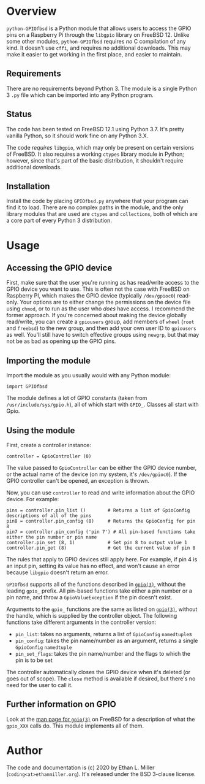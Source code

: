 # Overview

`python-GPIOfbsd` is a Python module that allows users to access the GPIO pins
on a Raspberry Pi through the `libgpio` library on FreeBSD 12. Unlike some
other modules, `python-GPIOfbsd` requires _no_ C compilation of any kind.
It doesn't use `cffi`, and requires no additional downloads. This may make it
easier to get working in the first place, and easier to maintain.

## Requirements

There are no requirements beyond Python 3. The module is a single Python 3
`.py` file which can be imported into any Python program.

## Status

The code has been tested on FreeBSD 12.1 using Python 3.7. It's pretty vanilla
Python, so it should work fine on any Python 3.X.

The code _requires_ `libgpio`, which may only be present on certain versions
of FreeBSD. It also requires a working `ctypes` library module in Python;
however, since that's part of the basic distribution, it shouldn't require
additional downloads.

## Installation

Install the code by placing `GPIOfbsd.py` anywhere that your program can find it to
load. There are no complex paths in the module, and the only library modules that
are used are `ctypes` and `collections`, both of which are a core part of every Python
3 distribution.

# Usage

## Accessing the GPIO device

First, make sure that the user you're running as has read/write access to the GPIO
device you want to use. This is often not the case with FreeBSD on Raspberry PI,
which makes the GPIO device (typically `/dev/gpioc0`) read-only. Your options are
to either change the permissions on the device file using `chmod`, or to run as
the user who _does_ have access. I recommend the former approach. If you're concerned
about making the device globally read/write, you can create a `gpiousers` group,
add members of `wheel` (`root` and `freebsd`) to the new group, and then add your
own user ID to `gpiousers` as well.
You'll still have to switch effective groups using `newgrp`, but that may not be as
bad as opening up the GPIO pins.

## Importing the module

Import the module as you usually would with any Python module:

`
    import GPIOfbsd
`

The module defines a lot of GPIO constants (taken from `/usr/include/sys/gpio.h`), all of
which start with `GPIO_`. Classes all start with Gpio.

## Using the module

First, create a controller instance:

```
controller = GpioController (0)
```

The value passed to `GpioController` can be either the GPIO device number, or the actual name of the device
(on my system, it's `/dev/gpioc0`). If the GPIO controller can't be opened, an exception is thrown.

Now, you can use `controller` to read and write information about the GPIO device. For example:

```
pins = controller.pin_list ()        # Returns a list of GpioConfig descriptions of all of the pins
pin8 = controller.pin_config (8)     # Returns the GpioConfig for pin 8
pin7 = controller.pin_config ('pin 7') # All pin-based functions take either the pin number or pin name
controller.pin_set (8, 1)            # Set pin 8 to output value 1
controller.pin_get (8)               # Get the current value of pin 8
```

The rules that apply to GPIO devices still apply here. For example, if pin 4 is an input pin, setting its value
has no effect, and won't cause an error because `libgpio` doesn't return an error.

`GPIOfbsd` supports all of the functions described in [`gpio(3)`](https://www.freebsd.org/cgi/man.cgi?gpio),
without the leading `gpio_` prefix. All pin-based functions take either a pin number or a pin name, and throw
a `GpioValueException` if the pin doesn't exist.

Arguments to the `gpio_` functions are the same as listed on [`gpio(3)`](https://www.freebsd.org/cgi/man.cgi?gpio),
without the handle, which is supplied by the controller object. The following functions take different arguments
in the controller version:

*  `pin_list`: takes no arguments, returns a list of `GpioConfig` `namedtuple`s
*  `pin_config`: takes the pin name/number as an argument, returns a single `GpioConfig` `namedtuple`
*  `pin_set_flags`: takes the pin name/number and the flags to which the pin is to be set

The controller automatically closes the GPIO device when it's deleted (or goes out of scope). The `close` method
is available if desired, but there's no need for the user to call it.

## Further information on GPIO

Look at the [man page for `gpio(3)`](https://www.freebsd.org/cgi/man.cgi?gpio)
on FreeBSD for a description of what the `gpio_XXX` calls do. This module
implements all of them.

# Author

The code and documentation is (c) 2020 by Ethan L. Miller (`coding<at>ethanmiller.org`).
It's released under the BSD 3-clause license.
